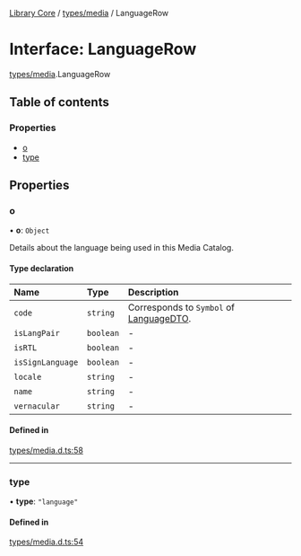[Library Core](../README.md) / [types/media](../modules/types_media.md) / LanguageRow

# Interface: LanguageRow

[types/media](../modules/types_media.md).LanguageRow

## Table of contents

### Properties

- [o](types_media.languagerow.md#o)
- [type](types_media.languagerow.md#type)

## Properties

### o

• **o**: `Object`

Details about the language being used in this Media Catalog.

#### Type declaration

| Name | Type | Description |
| :------ | :------ | :------ |
| `code` | `string` | Corresponds to `Symbol` of [LanguageDTO](types_dto.languagedto.md). |
| `isLangPair` | `boolean` | - |
| `isRTL` | `boolean` | - |
| `isSignLanguage` | `boolean` | - |
| `locale` | `string` | - |
| `name` | `string` | - |
| `vernacular` | `string` | - |

#### Defined in

[types/media.d.ts:58](https://github.com/BenShelton/library-api/blob/master/packages/core/types/media.d.ts#L58)

___

### type

• **type**: ``"language"``

#### Defined in

[types/media.d.ts:54](https://github.com/BenShelton/library-api/blob/master/packages/core/types/media.d.ts#L54)
